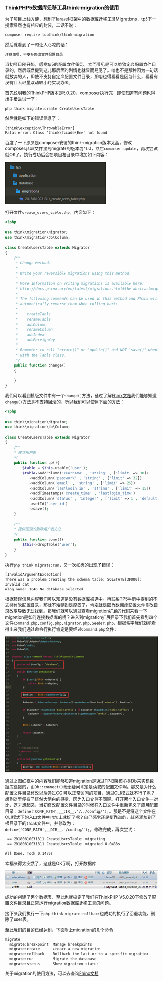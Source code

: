 ### ThinkPHP5数据库迁移工具think-migration的使用

为了项目上线方便，想到了laravel框架中的数据库迁移工具Migrations，tp5下一搜索果然也有相应的封装，二话不说：  

	composer require topthink/think-migration

然后就看到了一句让人心凉的话：

	注意事项，不支持修改文件配置目录

当初项目刚开始，感觉tp5的配置文件很乱。幸而看见是可以单独定义配置文件目录的，然后既然提到这儿那后面的剧情也就显而易见了。咱也不是那种因为一句话就放弃的人，即使不支持自定义配置文件目录，那咱也得看看是因为什么，看看有没有什么尽量改动较小的实现办法。

首先说明我的ThinkPHP版本是5.0.20，composer执行完，即使知道有问题也得按手册尝试一下：

	php think migrate:create CreateUsersTable

然后就是如下的错误信息了：

	[think\exception\ThrowableError]
	Fatal error: Class 'think\facade\Env' not found


百度了一下原来是composer安装的think-migration版本太高，修改composer.json文件里的migrate的版本为^1.0，然后`composer update`，再次尝试就OK了。执行成功后会在项目根目录中增加如下内容：

![GitHub Logo](./migration.png)  

打开文件`create_users_table.php`，内容如下：

``` php
<?php

use think\migration\Migrator;
use think\migration\db\Column;

class CreateUsersTable extends Migrator
{
    /**
     * Change Method.
     *
     * Write your reversible migrations using this method.
     *
     * More information on writing migrations is available here:
     * http://docs.phinx.org/en/latest/migrations.html#the-abstractmigration-class
     *
     * The following commands can be used in this method and Phinx will
     * automatically reverse them when rolling back:
     *
     *    createTable
     *    renameTable
     *    addColumn
     *    renameColumn
     *    addIndex
     *    addForeignKey
     *
     * Remember to call "create()" or "update()" and NOT "save()" when working
     * with the Table class.
     */
    public function change()
    {

    }
}
```

我们可以看到模版文件中有一个`change()`方法，通过了解[Phinx文档](http://docs.phinx.org/en/latest/)我们能够知道`change()`方法是不支持回滚的，所以我们可以使用下面的方法：

``` php
<?php

use think\migration\Migrator;
use think\migration\db\Column;

class CreateUsersTable extends Migrator
{
    /**
    * 建立用户表
    */
    public function up(){
        $table = $this->table('user');
        $table->addColumn('username' , 'string' , ['limit' => 30])
           ->addColumn('passwork' , 'string' , ['limit' => 32])
           ->addColumn('email' , 'string' , ['limit' => 25])
           ->addColumn('lastlogin_ip' , 'string' , ['limit' => 15])
           ->addTimestamps('create_time' , 'lastlogin_time')
           ->addColumn('status' , 'integer' , ['limit' => 1 , 'default' => 1])
           ->setId('user_id')
           ->save();
    }

    /**
    * 提供回滚的删除用户表方法
    */
    public function down(){
        $this->dropTable('user');
    }
}
```

执行`php think migrate:run`，又一次如愿的出现了错误：

	[InvalidArgumentException]
	There was a problem creating the schema table: SQLSTATE[3D000]: Invalid cat
	alog name: 1046 No database selected

根据错误信息内容我们可以知道是没有数据库被选中。再联系TP5手册中提到的不支持修改配置目录，那就不难猜到是原因了。肯定就是因为数据库配置文件修改目录改变导致无法找到。那我们就可以通过查看migretion扩展的代码来看一下migretion是如何连接数据库的呢？进入到migration扩展目录下我们首先看到四个文件`Command.php,config.php,Migrator.php,Seeder.php`，根据名字我们就能看得出来我们通过命令行执行肯定是要经过`Command.php`文件：

![GitHub Logo](./command.png)  

通过上图红框中的内容我们能够知道migration是通过TP框架核心类Db来实现数据库连接的，而`Db::connect()`毫无疑问肯定是读取的配置文件啊。那又是为什么配置文件目录修改以后通过CGI可以正常访问的项目，通过CLI模式就不行了呢？想到这里便有了恍然大明白的感觉，因为入口文件不同啊。打开两个入口文件一对比，这才想起来，当初修改配置文件目录的时候在入口文件中重新定义了应用配置目录：`define('CONF_PATH',__DIR__.'/../config/');`。那是不是将这个文件在CLI模式下的入口文件中也加上就好了呢？自己感觉还是挺靠谱的，赶紧添加到了根目录下的`think`文件中，并修改为：`define('CONF_PATH',__DIR__.'/config/');`。修改完成，再次尝试：

```
 == 20180810031311 CreateUsersTable: migrating
 == 20180810031311 CreateUsersTable: migrated 0.0483s

All Done. Took 0.1470s
```

幸福来得太突然了，这就是OK了啊，打开数据库：

![GitHub Logo](./mysql.png) 

成功的创建了两个数据表，至此也就搞定了我们在ThinkPHP V5.0.20下修改了配置文件目录且正常运行migration数据库迁移工具的问题。

接下来我们执行一下`php think migrate:rollback`也成功的执行了回退功能，删除了user表。

至此我们的目的已经达到，下面附上migration的几个命令

```
migrate
  migrate:breakpoint  Manage breakpoints
  migrate:create      Create a new migration
  migrate:rollback    Rollback the last or to a specific migration
  migrate:run         Migrate the database
  migrate:status      Show migration status
```

关于migration的使用方法，可以去查询[Phinx文档](http://docs.phinx.org/en/latest/)